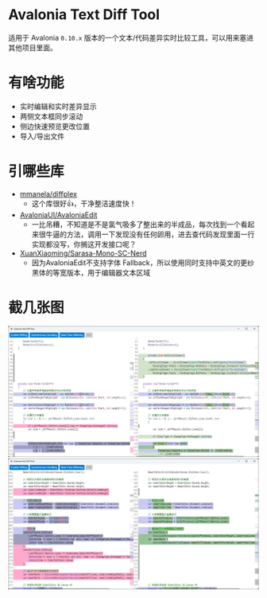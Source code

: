 # Avalonia Text Diff Tool
适用于 Avalonia `0.10.x` 版本的一个文本/代码差异实时比较工具，可以用来塞进其他项目里面。

# 有啥功能

- 实时编辑和实时差异显示
- 两侧文本框同步滚动
- 侧边快速预览更改位置
- 导入/导出文件

# 引哪些库
- [mmanela/diffplex](https://github.com/mmanela/diffplex)
  - 这个库很好👍，干净整洁速度快！
- [AvaloniaUI/AvaloniaEdit](https://github.com/AvaloniaUI/AvaloniaEdit)
  - 一比吊糟，不知道是不是氯气吸多了整出来的半成品，每次找到一个看起来很牛逼的方法，调用一下发现没有任何卵用，进去查代码发现里面一行实现都没写，你搁这开发接口呢？
- [XuanXiaoming/Sarasa-Mono-SC-Nerd](https://github.com/XuanXiaoming/Sarasa-Mono-SC-Nerd)
  - 因为AvaloniaEdit不支持字体 Fallback，所以使用同时支持中英文的更纱黑体的等宽版本，用于编辑器文本区域

# 截几张图
![image](screenshots/screenshot_01.jpg)
![image](screenshots/screenshot_02.jpg)

